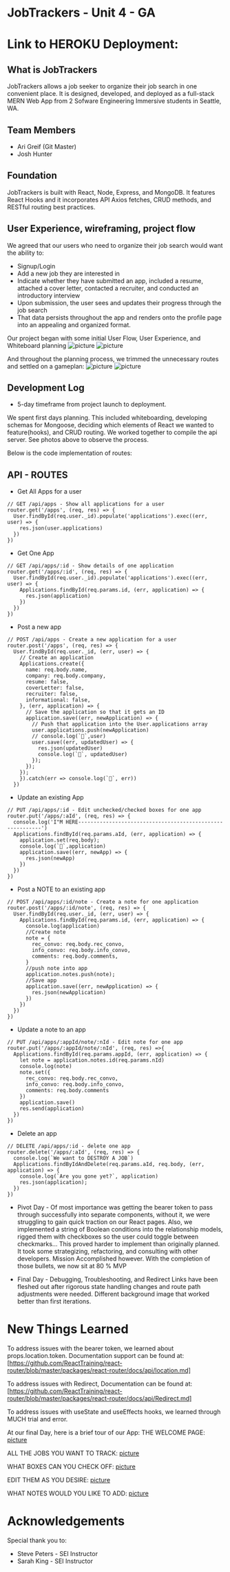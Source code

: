 # JobTrackers - Unit 4 - GA

# Link to HEROKU Deployment:

## What is JobTrackers
JobTrackers allows a job seeker to organize their job search in one convenient place. It is designed, developed, and deployed as a full-stack MERN Web App from 2 Sofware Engineering Immersive students in Seattle, WA.

## Team Members

* Ari Greif (Git Master)
* Josh Hunter

## Foundation

JobTrackers is built with React, Node, Express, and MongoDB. It features React Hooks and it incorporates API Axios fetches, CRUD methods, and RESTful routing best practices.

## User Experience, wireframing, project flow

We agreed that our users who need to organize their job search would want the ability to: 
* Signup/Login
* Add a new job they are interested in
* Indicate whether they have submitted an app, included a resume, attached a cover letter, contacted a recruiter, and conducted an introductory interview
* Upon submission, the user sees and updates their progress through the job search
* That data persists throughout the app and renders onto the profile page into an appealing and organized format.


Our project began with some initial User Flow, User Experience, and Whiteboard planning
![picture](img/UNADJUSTEDNONRAW_thumb_43.jpg)
![picture](img/UNADJUSTEDNONRAW_thumb_44.jpg)

And throughout the planning process, we trimmed the unnecessary routes and settled on a gameplan:
![picture](img/UNADJUSTEDNONRAW_thumb_45.jpg)
![picture](img/UNADJUSTEDNONRAW_thumb_46.jpg)


## Development Log

* 5-day timeframe from project launch to deployment. 

We spent first days planning. This included whiteboarding, developing schemas for Mongoose, deciding which elements of React we wanted to feature(hooks), and CRUD routing.  We worked together to compile the api server. See photos above to observe the process.

Below is the code implementation of routes:
## API - ROUTES
* Get All Apps for a user
```
// GET /api/apps - Show all applications for a user 
router.get('/apps', (req, res) => {
  User.findById(req.user._id).populate('applications').exec((err, user) => {
    res.json(user.applications)
  })
})
```
* Get One App
```
// GET /api/apps/:id - Show details of one application 
router.get('/apps/:id', (req, res) => {
  User.findById(req.user._id).populate('applications').exec((err, user) => {
    Applications.findById(req.params.id, (err, application) => {
      res.json(application)
    })
  })
})
```
* Post a new app
```
// POST /api/apps - Create a new application for a user 
router.post('/apps', (req, res) => {
  User.findById(req.user._id, (err, user) => {
    // Create an application
    Applications.create({
      name: req.body.name,
      company: req.body.company,
      resume: false,
      coverLetter: false,
      recruiter: false,
      informational: false,
    }, (err, application) => {
      // Save the application so that it gets an ID
      application.save((err, newApplication) => {
        // Push that application into the User.applications array
        user.applications.push(newApplication)
        // console.log(`🐙`,user)
        user.save((err, updatedUser) => {
          res.json(updatedUser)
          console.log(`🐸`, updatedUser)
        });
      });
    });
    }).catch(err => console.log(`🚨`, err))
  })
```

* Update an existing App
```
// PUT /api/apps/:id - Edit unchecked/checked boxes for one app
router.put('/apps/:aId', (req, res) => {
  console.log('I"M HERE----------------------------------------------------------')
  Applications.findById(req.params.aId, (err, application) => {
    application.set(req.body);
    console.log(`🐳`,application)
    application.save((err, newApp) => {
      res.json(newApp)
    })
  })
})
```

* Post a NOTE to an existing app
```
// POST /api/apps/:id/note - Create a note for one application 
router.post('/apps/:id/note', (req, res) => {
  User.findById(req.user._id, (err, user) => {
    Applications.findById(req.params.id, (err, application) => {
      console.log(application)
      //Create note
      note = {
        rec_convo: req.body.rec_convo,
        info_convo: req.body.info_convo,
        comments: req.body.comments,
      }
      //push note into app
      application.notes.push(note);
      //Save app
      application.save((err, newApplication) => {
        res.json(newApplication)
      })
    })
  })
})
```

* Update a note to an app
```
// PUT /api/apps/:appId/note/:nId - Edit note for one app 
router.put('/apps/:appId/note/:nId', (req, res) =>{
  Applications.findById(req.params.appId, (err, application) => {
    let note = application.notes.id(req.params.nId)
    console.log(note)
    note.set({
      rec_convo: req.body.rec_convo,
      info_convo: req.body.info_convo,
      comments: req.body.comments
    })
    application.save()
    res.send(application)
  })
})
```

* Delete an app
```
// DELETE /api/apps/:id - delete one app
router.delete('/apps/:aId', (req, res) => {
  console.log(`We want to DESTROY A JOB`)
  Applications.findByIdAndDelete(req.params.aId, req.body, (err, application) => {
    console.log(`Are you gone yet?`, application)
    res.json(application);
  })
})
```

* Pivot Day - Of most importance was getting the bearer token to pass through successfully into separate components, without it, we were struggling to gain quick traction on our React pages. Also, we implemented a string of Boolean conditions into the relationship models, rigged them with checkboxes so the user could toggle between checkmarks... This proved harder to implement than originally planned. It took some strategizing, refactoring, and consulting with other developers. Mission Accomplished however. With the completion of those bullets, we now sit at 80 % MVP

* Final Day - Debugging, Troubleshooting, and Redirect Links have been fleshed out after rigorous state handling changes and route path adjustments were needed. Different background image that worked better than first iterations.

# New Things Learned
To address issues with the bearer token, we learned about props.location.token.
Documentation support can be found at:
[https://github.com/ReactTraining/react-router/blob/master/packages/react-router/docs/api/location.md]

To address issues with Redirect, Documentation can be found at:
[https://github.com/ReactTraining/react-router/blob/master/packages/react-router/docs/api/Redirect.md]

To address issues with useState and useEffects hooks, we learned through MUCH trial and error.

At our final Day, here is a brief tour of our App:
THE WELCOME PAGE: [picture](img/WelcomePage.png)

ALL THE JOBS YOU WANT TO TRACK: 
[picture](img/Jobs.png)

WHAT BOXES CAN YOU CHECK OFF: 
[picture](img/Tour.png)

EDIT THEM AS YOU DESIRE: 
[picture](img/Checkboxes.png)

WHAT NOTES WOULD YOU LIKE TO ADD: 
[picture](img/Notes.png)





# Acknowledgements
Special thank you to:
* Steve Peters - SEI Instructor
* Sarah King - SEI Instructor
